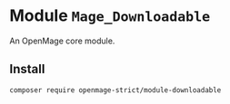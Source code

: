 # Module `Mage_Downloadable`

An OpenMage core module.

## Install

``` bash
composer require openmage-strict/module-downloadable
```

